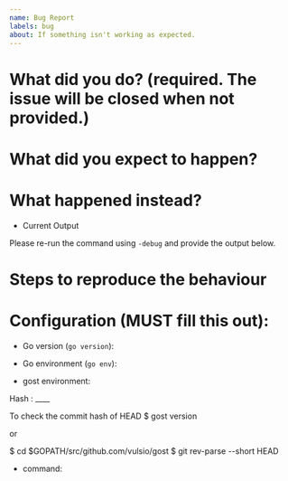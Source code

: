 ```yaml
---
name: Bug Report
labels: bug
about: If something isn't working as expected.
---
```


# What did you do? (required. The issue will be **closed** when not provided.)


# What did you expect to happen?


# What happened instead?

* Current Output

Please re-run the command using ```-debug``` and provide the output below.

# Steps to reproduce the behaviour


# Configuration (**MUST** fill this out):

* Go version (`go version`):

* Go environment (`go env`):

* gost environment:

Hash : ____

To check the commit hash of HEAD
$ gost version

or

$ cd $GOPATH/src/github.com/vulsio/gost 
$ git rev-parse --short HEAD 

* command:

